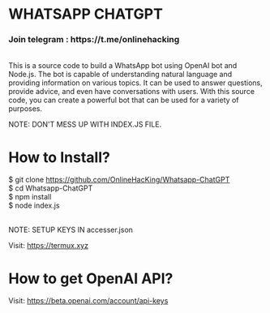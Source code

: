# WHATSAPP CHATGPT
<h3><b>Join telegram</b> : https://t.me/onlinehacking <br></h3>
<br>
This is a source code to build a WhatsApp bot using OpenAI bot and Node.js. The bot is capable of understanding natural language and providing information on various topics. It can be used to answer questions, provide advice, and even have conversations with users. With this source code, you can create a powerful bot that can be used for a variety of purposes. <br>

NOTE: DON'T MESS UP WITH INDEX.JS FILE. <br>

# How to Install? 
$ git clone https://github.com/OnlineHacKing/Whatsapp-ChatGPT <br>
$ cd Whatsapp-ChatGPT <br>
$ npm install <br>
$ node index.js <br>

<br> NOTE: SETUP KEYS IN accesser.json


Visit: https://termux.xyz <br>

# How to get OpenAI API?
Visit: https://beta.openai.com/account/api-keys
